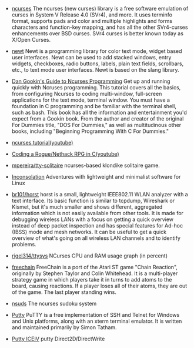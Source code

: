 * [ncurses](https://www.gnu.org/software/ncurses/)  The ncurses (new curses) library is a free software emulation of curses in System V Release 4.0 (SVr4), and more. It uses terminfo format, supports pads and color and multiple highlights and forms characters and function-key mapping, and has all the other SVr4-curses enhancements over BSD curses. SVr4 curses is better known today as X/Open Curses.

* [newt](https://pagure.io/newt) Newt is a programming library for color text mode, widget based user interfaces.  Newt can be used to add stacked windows, entry widgets, checkboxes, radio buttons, labels, plain text fields, scrollbars, etc., to text mode user interfaces.  Newt is based on the slang library.

* [Dan Gookin's Guide to Ncurses Programming](http://c-for-dummies.com/ncurses/)   Get up and running quickly with Ncruses programming. This tutorial covers all the basics, from configuring Ncurses to coding multi-window, full-screen applications for the text mode, terminal window. You must have a foundation in C programming and be familiar with the terminal shell, such as bash. This book has all the information and entertainment you'd expect from a Gookin book. From the author and creator of the original For Dummies title, "DOS For Dummies," as well as multitudinous other books, including "Beginning Programming With C For Dummies."

* [ncurses tutorial(youtube)](https://www.youtube.com/watch?v=lV-OPQhPvSM&list=PL2U2TQ__OrQ8jTf0_noNKtHMuYlyxQl4v)

* [Coding a Rogue/Nethack RPG in C(youtube)](https://www.youtube.com/playlist?list=PLkTXsX7igf8erbWGYT4iSAhpnJLJ0Nk5G)  

* [mpereira/tty-solitaire](https://github.com/mpereira/tty-solitaire)  ncurses-based klondike solitaire game.

* [Inconsolation](https://inconsolation.wordpress.com/)  Adventures with lightweight and minimalist software for Linux

* [br101/horst](https://github.com/br101/horst)  horst is a small, lightweight IEEE802.11 WLAN analyzer with a text interface. Its basic function is similar to tcpdump, Wireshark or Kismet, but it's much smaller and shows different, aggregated information which is not easily available from other tools. It is made for debugging wireless LANs with a focus on getting a quick overview instead of deep packet inspection and has special features for Ad-hoc (IBSS) mode and mesh networks. It can be useful to get a quick overview of what's going on all wireless LAN channels and to identify problems.

* [rigel314/ttysys](https://github.com/rigel314/ttysys)  NCurses CPU and RAM usage graph (in percent)

* [freechain](https://www.lionsphil.co.uk/projects/freechain/)  FreeChain is a port of the Atari ST game "Chain Reaction", originally by Stephen Taylor and Colin Whitehead. It is a multi-player strategy game in which players take it in turns to add atoms to the board, causing reactions. If a player loses all of their atoms, they are out of the game. The last player standing wins.

* [nsuds](https://sourceforge.net/projects/nsuds/) The ncurses sudoku system

* [Putty](https://www.chiark.greenend.org.uk/~sgtatham/putty/)  PuTTY is a free implementation of SSH and Telnet for Windows and Unix platforms, along with an xterm terminal emulator. It is written and maintained primarily by Simon Tatham.
* [Putty ICEIV](http://ice.hotmint.com/putty/d2ddw.html) putty Direct2D/DirectWrite


